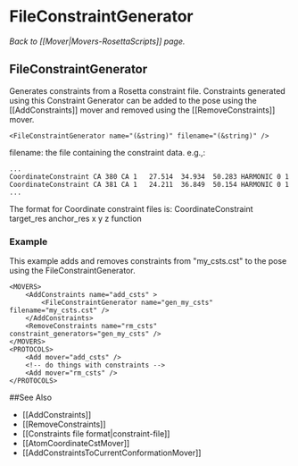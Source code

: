 # FileConstraintGenerator
*Back to [[Mover|Movers-RosettaScripts]] page.*
## FileConstraintGenerator

Generates constraints from a Rosetta constraint file. Constraints generated using this Constraint Generator can be added to the pose using the [[AddConstraints]] mover and removed using the [[RemoveConstraints]] mover.

```
<FileConstraintGenerator name="(&string)" filename="(&string)" />
```

filename: the file containing the constraint data. e.g.,:

    ...
    CoordinateConstraint CA 380 CA 1   27.514  34.934  50.283 HARMONIC 0 1
    CoordinateConstraint CA 381 CA 1   24.211  36.849  50.154 HARMONIC 0 1
    ...

The format for Coordinate constraint files is:
CoordinateConstraint target_res anchor_res x y z function

### Example

This example adds and removes constraints from "my_csts.cst" to the pose using the FileConstraintGenerator.

```
<MOVERS>
    <AddConstraints name="add_csts" >
        <FileConstraintGenerator name="gen_my_csts" filename="my_csts.cst" />
    </AddConstraints>
    <RemoveConstraints name="rm_csts" constraint_generators="gen_my_csts" />
</MOVERS>
<PROTOCOLS>
    <Add mover="add_csts" />
    <!-- do things with constraints -->
    <Add mover="rm_csts" />
</PROTOCOLS>
```


##See Also

* [[AddConstraints]]
* [[RemoveConstraints]]
* [[Constraints file format|constraint-file]]
* [[AtomCoordinateCstMover]]
* [[AddConstraintsToCurrentConformationMover]]

